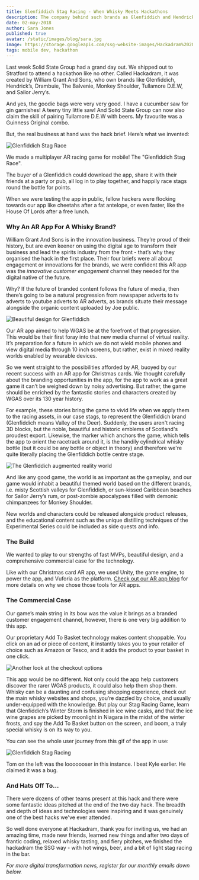 ```yaml
---
title: Glenfiddich Stag Racing - When Whisky Meets Hackathons
description: The company behind such brands as Glenfiddich and Hendricks held a prestigious hackathon for devs and spirits fans-alike. We brought augmented reality to the table. Literally.
date: 02-may-2018
author: Sara Jones
published: true
avatar: /static/images/blog/sara.jpg
image: https://storage.googleapis.com/ssg-website-images/Hackadram%202018%20blog/Glenfiddich%20Stag%20Racing.jpg
tags: mobile dev, hackathon
---
```


Last week Solid State Group had a grand day out. We shipped out to Stratford to attend a hackathon like no other. Called Hackadram, it was created by William Grant And Sons, who own brands like Glenfiddich, Hendrick’s, Drambuie, The Balvenie, Monkey Shoulder, Tullamore D.E.W, and Sailor Jerry’s. 

And yes, the goodie bags were very very good. I have a cucumber saw for gin garnishes! A teeny tiny little saw!  And Solid State Group can now also claim the skill of pairing Tullamore D.E.W with beers. My favourite was a Guinness Original combo.

But, the real business at hand was the hack brief. Here’s what we invented:

![Glenfiddich Stag Race](https://media.giphy.com/media/3ohjUMuKsNNulirCIo/giphy.gif)

We made a multiplayer AR racing game for mobile! The "Glenfiddich Stag Race".

The buyer of a Glenfiddich could download the app, share it with their friends at a party or pub, all log in to play together, and happily race stags round the bottle for points. 

When we were testing the app in public, fellow hackers were flocking towards our app like cheetahs after a fat antelope, or even faster, like the House Of Lords after a free lunch.

### Why An AR App For A Whisky Brand?

William Grant And Sons is in the innovation business. They’re proud of their history, but are even keener on using the digital age to transform their business and lead the spirits industry from the front - that’s why they organised the hack in the first place. Their four briefs were all about engagement or innovations for the brands, we were confident this AR app was the *innovative customer engagement* channel they needed for the digital native of the future.

Why? If the future of branded content follows the future of media, then there’s going to be a natural progression from newspaper adverts to tv adverts to youtube adverts to AR adverts, as brands situate their message alongside the organic content uploaded by Joe public.

![Beautiful design for Glenfiddich](https://storage.googleapis.com/ssg-website-images/Hackadram%202018%20blog/Screen%20Shot%202018-02-01%20at%2014.37.24.png)

Our AR app aimed to help WGAS be at the forefront of that progression. This would be their first foray into that new media channel of virtual reality. It’s preparation for a future in which we do not wield mobile phones and view digital media through 10 inch screens, but rather, exist in mixed reality worlds enabled by wearable devices.

So we went straight to the possibilities afforded by AR, buoyed by our recent success with an AR app for Christmas cards. We thought carefully about the branding opportunities in the app, for the app to work as a great game it can’t be weighed down by noisy advertising. But rather, the game should be enriched by the fantastic stories and characters created by WGAS over its 130 year history. 

For example, these stories bring the game to vivid life when we apply them to the racing assets, in our case stags, to represent the Glenfiddich brand (Glenfiddich means Valley of the Deer). Suddenly, the users aren't racing 3D blocks, but the noble, beautiful and historic emblems of Scotland's proudest export. Likewise, the marker which anchors the game, which tells the app to orient the racetrack around it, is the handily cylindrical whisky bottle (but it could be any bottle or object in theory) and therefore we're quite literally placing the Glenfiddich bottle centre stage.

![The Glenfiddich augmented reality world](https://storage.googleapis.com/ssg-website-images/Hackadram%202018%20blog/Screen%20Shot%202018-02-01%20at%2014.36.22.png)

And like any good game, the world is as important as the gameplay, and our game would inhabit a beautiful themed world based on the different brands, i.e. misty Scottish valleys for Glenfiddich, or sun-kissed Caribbean beaches for Sailor Jerry’s rum, or post-zombie apocalypses filled with demonic chimpanzees for Monkey Shoulder.

New worlds and characters could be released alongside product releases, and the educational content such as the unique distilling techniques of the Experimental Series could be included as side quests and info.

### The Build

We wanted to play to our strengths of fast MVPs, beautiful design, and a comprehensive commercial case for the technology. 

Like with our Christmas card AR app, we used Unity, the game engine, to power the app, and Vuforia as the platform. [Check out our AR app blog](https://www.solidstategroup.com/2018/01/24/2018/An-Augmented-Reality-App-Is-Not-Just-For-Christmas/) for more details on why we chose those tools for AR apps.

### The Commercial Case

Our game’s main string in its bow was the value it brings as a branded customer engagement channel, however, there is one very big addition to this app.

Our proprietary Add To Basket technology makes content shoppable. You click on an ad or piece of content, it instantly takes you to your retailer of choice such as Amazon or Tesco, and it adds the product to your basket in one click. 

![Another look at the checkout options](https://storage.googleapis.com/ssg-website-images/Hackadram%202018%20blog/Screen%20Shot%202018-02-01%20at%2014.37.11.png)

This app would be no different. Not only could the app help customers discover the rarer WGAS products, it could also help them shop them. Whisky can be a daunting and confusing shopping experience, check out the main whisky websites and shops, you’re dazzled by choice, and usually under-equipped with the knowledge. But play our Stag Racing Game, learn that Glenfiddich’s Winter Storm is finished in ice wine casks, and that the ice wine grapes are picked by moonlight in Niagara in the midst of the winter frosts, and spy the Add To Basket button on the screen, and boom, a truly special whisky is on its way to you.

You can see the whole user journey from this gif of the app in use:

![Glenfiddich Stag Racing](https://media.giphy.com/media/xT1R9DV9p8f2kOK5A4/giphy.gif)

Tom on the left was the looooooser in this instance. I beat Kyle earlier. He claimed it was a bug.

### And Hats Off To...

There were dozens of other teams present at this hack and there were some fantastic ideas pitched at the end of the two day hack. The breadth and depth of ideas and technologies were inspiring and it was genuinely one of the best hacks we've ever attended.

So well done everyone at Hackadram, thank you for inviting us, we had an amazing time, made new friends, learned new things and after two days of frantic coding, relaxed whisky tasting, and fiery pitches, we finished the hackadram the SSG way - with hot wings, beer, and a bit of light stag racing in the bar.

*For more digital transformation news, register for our monthly emails down below.*


